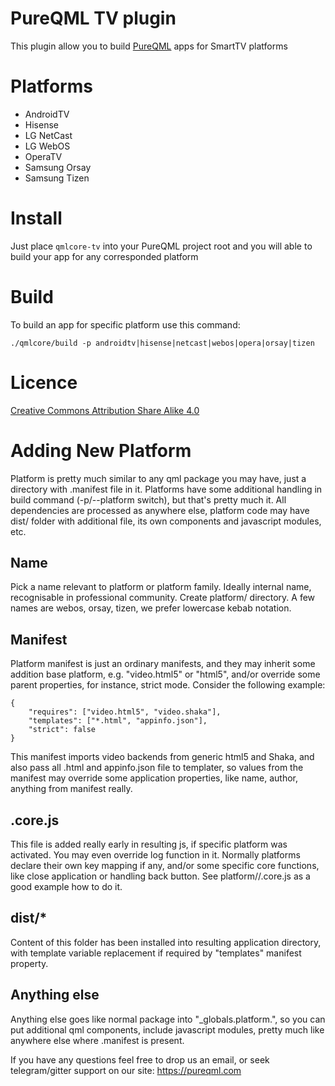 # PureQML TV plugin
This plugin allow you to build [PureQML](https://pureqml.com/) apps for SmartTV platforms

# Platforms
<ul>
<li>AndroidTV</li>
<li>Hisense</li>
<li>LG NetCast</li>
<li>LG WebOS</li>
<li>OperaTV</li>
<li>Samsung Orsay</li>
<li>Samsung Tizen</li>
</ul>

# Install
Just place `qmlcore-tv` into your PureQML project root and you will able to build your app for any corresponded platform

# Build
To build an app for specific platform use this command:

`./qmlcore/build -p androidtv|hisense|netcast|webos|opera|orsay|tizen`

# Licence
[Creative Commons Attribution Share Alike 4.0](https://github.com/pureqml/qmlcore-tv/blob/master/LICENSE.md)

# Adding New Platform

Platform is pretty much similar to any qml package you may have, just a directory with .manifest file in it. Platforms have some additional handling in build command (-p/--platform switch), but that's pretty much it. All dependencies are processed as anywhere else, platform code may have dist/ folder with additional file, its own components and javascript modules, etc. 

## Name
Pick a name relevant to platform or platform family. Ideally internal name, recognisable in professional community. Create platform/<name> directory. A few names are webos, orsay, tizen, we prefer lowercase kebab notation. 

## Manifest
Platform manifest is just an ordinary manifests, and they may inherit some addition base platform, e.g. "video.html5" or "html5", and/or override some parent properties, for instance, strict mode. Consider the following example:
```
{
	"requires": ["video.html5", "video.shaka"],
	"templates": ["*.html", "appinfo.json"],
	"strict": false
}
```

This manifest imports video backends from generic html5 and Shaka, and also pass all .html and appinfo.json file to templater, so values from the manifest may override some application properties, like name, author, anything from manifest really. 

## .core.js

This file is added really early in resulting js, if specific platform was activated. You may even override log function in it. Normally platforms declare their own key mapping if any, and/or some specific core functions, like close application or handling back button. See platform/<name>/.core.js as a good example how to do it. 

## dist/*

Content of this folder has been installed into resulting application directory, with template variable replacement if required by "templates" manifest property. 

## Anything else

Anything else goes like normal package into "_globals.platform.<name>", so you can put additional qml components, include javascript modules, pretty much like anywhere else where .manifest is present. 
  
If you have any questions feel free to drop us an email, or seek telegram/gitter support on our site: https://pureqml.com
